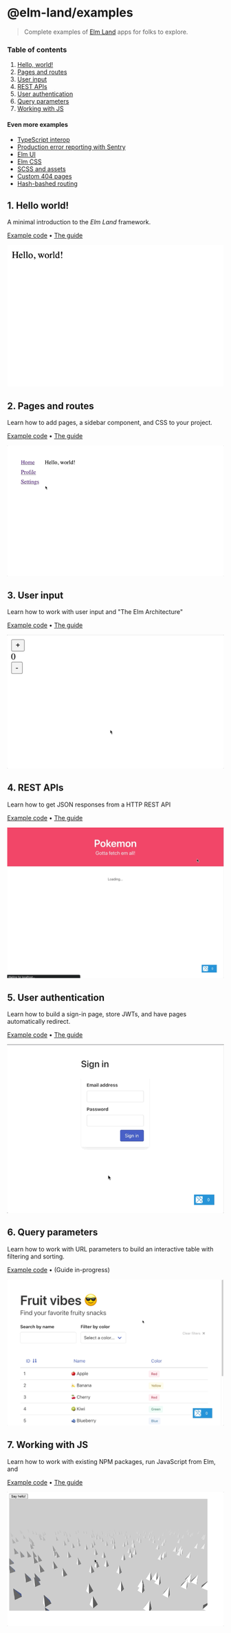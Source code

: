 # @elm-land/examples
> Complete examples of [Elm Land](https://elm.land) apps for folks to explore.

### Table of contents

1. [Hello, world!](#1-hello-world)
1. [Pages and routes](#2-pages-and-routes)
1. [User input](#3-user-input)
1. [REST APIs](#4-rest-apis)
1. [User authentication](#5-user-authentication)
1. [Query parameters](#6-query-parameters)
1. [Working with JS](#7-working-with-js)

#### Even more examples

- [TypeScript interop](./10-typescript-interop/)
- [Production error reporting with Sentry](./11-error-reporting/)
- [Elm UI](./12-elm-ui/)
- [Elm CSS](./13-elm-css/)
- [SCSS and assets](./14-scss-and-assets/)
- [Custom 404 pages](./15-custom-404-pages/)
- [Hash-bashed routing](./16-hash-based-routing/)

## 1. Hello world!

A minimal introduction to the _Elm Land_ framework.

[Example code](./01-hello-world/) • [The guide](https://elm.land/guide/)

[![A screenshot of hello world in the browser](./01-hello-world/screenshot.jpg)](./01-hello-world/)


## 2. Pages and routes

Learn how to add pages, a sidebar component, and CSS to your project.

[Example code](./02-pages-and-routes/) • [The guide](https://elm.land/guide/pages-and-routes)

[![An animated GIF of the pages and layouts example](./02-pages-and-routes/screenshot.gif)](./02-pages-and-routes/)


## 3. User input

Learn how to work with user input and "The Elm Architecture"

[Example code](./03-user-input/) • [The guide](https://elm.land/guide/user-input)

[![An animated GIF of the user input example](./03-user-input/screenshot.gif)](./03-user-input/)


## 4. REST APIs

Learn how to get JSON responses from a HTTP REST API

[Example code](./04-rest-apis/) • [The guide](https://elm.land/guide/rest-apis)

[![An animated GIF of the REST APIs example](./04-rest-apis/screenshot.gif)](./04-rest-apis/)

## 5. User authentication

Learn how to build a sign-in page, store JWTs, and have pages automatically redirect.

[Example code](./05-user-auth/) • [The guide](https://elm.land/guide/user-auth)

[![An animated GIF of the user authentication example](./05-user-auth/screenshot.gif)](./05-user-auth/)

## 6. Query parameters

Learn how to work with URL parameters to build an interactive table with filtering and sorting.

[Example code](./06-query-parameters/) • (Guide in-progress)

[![An animated GIF of the Fruit Vibes app](./06-query-parameters/screenshot.gif)](./06-query-parameters/)

## 7. Working with JS

Learn how to work with existing NPM packages, run JavaScript from Elm, and 

[Example code](./07-working-with-js/) • [The guide](https://elm.land/guide/working-with-js)

[![n animated demo of Three.js inside an Elm application](./07-working-with-js/screenshot.gif)](./07-working-with-js/)


